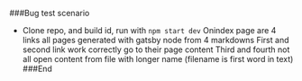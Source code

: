 ###Bug test scenario

- Clone repo, and build id, run with `npm start dev`
  Onindex page are 4 links all pages generated with gatsby node from 4 markdowns
  First and second link work correctly go to their page content
  Third and fourth not all open content from file with longer name (filename is first word in text)
  ###End
